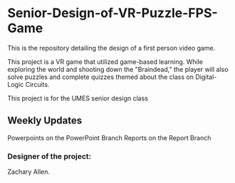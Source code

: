 # Senior-Design-of-VR-Puzzle-FPS-Game
This is the repository detailing the design of a first person video game.

This project is a VR game that utilized game-based learning.
While exploring the world and shooting down the "Braindead,"
the player will also solve puzzles and complete quizzes
themed about the class on Digital-Logic Circuits.

This project is for the UMES senior design class

## Weekly Updates
Powerpoints on the PowerPoint Branch
Reports on the Report Branch

### Designer of the project: 
Zachary Allen.
